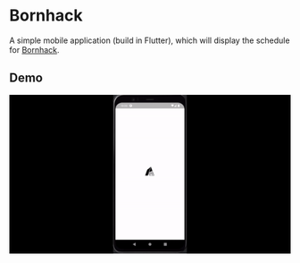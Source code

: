 # Bornhack
A simple mobile application (build in Flutter), which will display the schedule for [Bornhack](https://bornhack.dk). 

## Demo
![Demo](assets/bornhack-demo.gif)

